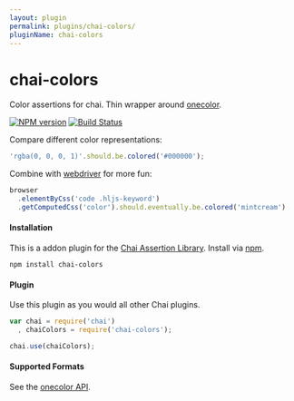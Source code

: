 ```yaml
---
layout: plugin
permalink: plugins/chai-colors/
pluginName: chai-colors
---
```


chai-colors
==============

Color assertions for chai.  Thin wrapper around [onecolor](https://github.com/One-com/one-color).

[![NPM version](http://img.shields.io/npm/v/chai-colors.svg?style=flat-square)](https://www.npmjs.org/package/chai-colors)
[![Build Status](http://img.shields.io/travis/hurrymaplelad/chai-colors/master.svg?style=flat-square)](https://travis-ci.org/hurrymaplelad/chai-colors)

Compare different color representations:

```js
'rgba(0, 0, 0, 1)'.should.be.colored('#000000');
```

Combine with [webdriver](https://github.com/admc/wd) for more fun:

```js
browser
  .elementByCss('code .hljs-keyword')
  .getComputedCss('color').should.eventually.be.colored('mintcream')
```

#### Installation

This is a addon plugin for the [Chai Assertion Library](http://chaijs.com). Install via [npm](http://npmjs.org).

    npm install chai-colors


#### Plugin

Use this plugin as you would all other Chai plugins.

```js
var chai = require('chai')
  , chaiColors = require('chai-colors');

chai.use(chaiColors);
```

#### Supported Formats

See the [onecolor API](https://github.com/One-com/one-color#api-overview).
